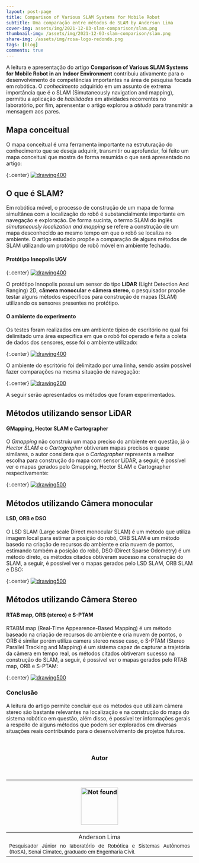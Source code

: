 ```yaml
---
layout: post-page
title: Comparison of Various SLAM Systems for Mobile Robot
subtitle: Uma comparação entre métodos de SLAM by Anderson Lima
cover-img: assets/img/2021-12-03-slam-comparison/slam.png 
thumbnail-img: /assets/img/2021-12-03-slam-comparison/slam.png
share-img: /assets/img/rosa-logo-redondo.png
tags: [blog]
comments: true
---
```


A leitura e apresentação do artigo **Comparison of Various SLAM Systems for Mobile
Robot in an Indoor Environment** contribuiu ativamente para o desenvolvimento
de competências importantes na área de pesquisa focada em robótica. O _conhecimento_
adquirido em um assunto de extrema importância que é o SLAM (Simutaneously navigation
and mapping), permitiu a aplicação de _habilidades_ em atividades recorrentes no laboratório,
por fim, aprensentar o artigo explorou a _atitude_ para transmitir a mensagem aos pares.

## Mapa conceitual

O mapa conceitual é uma ferramenta importante na estruturação do conhecimento que se deseja
adquirir, transmitir ou aprofundar, foi feito um mapa conceitual que mostra de forma resumida
o que será apresentado no artigo:

{:.center}
[![drawing400](../assets/img/2021-12-03-slam-comparison/mapconceitual.jpg)](../assets/img/2021-12-03-slam-comparison/mapconceitual.jpg)

## O que é SLAM?

Em robótica móvel, o processo de construção de um mapa de forma simultânea com a localização
do robô é substancialmente importante em navegação e exploração. De forma sucinta, o termo
SLAM do inglês _simutaneously localization and mapping_ se refere a construção de um mapa
desconhecido ao mesmo tempo em que o robô se localiza no ambiente. O artigo estudado propõe
a comparação de alguns métodos de SLAM utilizando um protótipo de robô móvel em ambiente 
fechado.

#### Protótipo Innopolis UGV

{:.center}
[![drawing400](../assets/img/2021-12-03-slam-comparison/traxxas-prot.png)](../assets/img/2021-12-03-slam-comparison/traxxas-prot.png)

O protótipo Innopolis possui um sensor do tipo **LiDAR** (Light Detection And Ranging) 2D, **câmera
monocular** e **câmera stereo**, o pesquisador propõe testar alguns métodos específicos para construção
de mapas (SLAM) utilizando os sensores presentes no protótipo.

#### O ambiente do experimento

Os testes foram realizados em um ambiente típico de escritório no qual foi delimitado uma área específica
em que o robô foi operado e feita a coleta de dados dos sensores, esse foi o ambiente utilizado:

{:.center}
[![drawing400](../assets/img/2021-12-03-slam-comparison/environment-slam.png)](../assets/img/2021-12-03-slam-comparison/environment-slam.png)

O ambiente do escritório foi delimitado por uma linha, sendo assim possível fazer comparações na mesma situação de
navegação:

{:.center}
[![drawing200](../assets/img/2021-12-03-slam-comparison/line.png)](../assets/img/2021-12-03-slam-comparison/line.png)

A seguir serão apresentados os métodos que foram experimentados.

## Métodos utilizando sensor LiDAR

#### GMapping, Hector SLAM e Cartographer
O _Gmapping_ não construiu um mapa preciso do ambiente em questão, já o _Hector SLAM_ e o _Cartographer_ obtiveram
mapas precisos e quase similares, o autor considera que o _Cartographer_ representa a melhor escolha para construção do
mapa com sensor LiDAR, a seguir, é possível ver o mapas gerados pelo Gmapping, Hector SLAM e Cartographer respectivamente:

{:.center}
[![drawing500](../assets/img/2021-12-03-slam-comparison/map-lidar.png)](../assets/img/2021-12-03-slam-comparison/map-lidar.png)

## Métodos utilizando Câmera monocular

#### LSD, ORB e DSO
O LSD SLAM (Large scale Direct monocular SLAM) é um método que utiliza imagem local para estimar a posição do robô, ORB SLAM é um método basedo na criação de recursos do ambiente e cria nuvem de pontos, estimando também a posição do robô, DSO (Direct Sparse Odometry)
é um método direto, os métodos citados obtiveram sucesso na construção do SLAM, a seguir, é possível ver o mapas gerados pelo LSD SLAM, ORB SLAM e DSO:

{:.center}
[![drawing500](../assets/img/2021-12-03-slam-comparison/map-monocular.png)](../assets/img/2021-12-03-slam-comparison/map-monocular.png)


## Métodos utilizando Câmera Stereo 

#### RTAB map, ORB (stereo) e S-PTAM

RTABM map (Real-Time Appearence-Based Mapping) é um método baseado na criação de recursos do ambiente e cria nuvem de pontos, 
o ORB é similar porém utiliza camera stereo nesse caso, o S-PTAM (Stereo Parallel Tracking and Mapping) é um sistema capaz
de capturar a trajetória da câmera em tempo real, os métodos citados obtiveram sucesso na construção do SLAM, a seguir, é possível ver o mapas gerados pelo RTAB map, ORB e S-PTAM:


{:.center}
[![drawing500](../assets/img/2021-12-03-slam-comparison/map-stereo.png)](../assets/img/2021-12-03-slam-comparison/map-stereo.png)

### Conclusão

A leitura do artigo permite concluir que os métodos que utilizam câmera stereo são bastante relevantes na localização
e na construção do mapa do sistema robótico em questão, além disso, é possível ter informações gerais a respeito
de alguns métodos que podem ser explorados em diversas situações reais contribuindo para o desenvolvimento
de projetos futuros.

<br>

<!-- **************************************** Autor **************************************** -->
<center><h3 class="post-title">Autor</h3><br/></center>

<div class="row">
  <div class=" col-xl-auto offset-xl-0 col-lg-4 offset-lg-0">
    <table class="table-borderless highlight">
      <thead>
        <tr>
            <th><center><a href="https://www.linkedin.com/in/anderson-lima-45278b1bb/" target="_blank">
                <p align="center">
                    <img src="{{ 'assets/img/people/andersonlima-1.png' | relative_url }}" alt="Not found" width="100" class="img-fluid rounded-circle" />
                </p>
            </a></center></th>
        </tr>
      </thead>
      <tbody>
        <tr class="font-weight-bolder" style="text-align: center; margin-top: 0">
          <td width="33.33%">Anderson Lima</td>
        </tr>
        <tr style="text-align: center" >
          <td style="vertical-align: top;text-align: justify;"><small>Pesquisador Júnior no laboratório de Robótica e Sistemas Autônomos (RoSA), Senai Cimatec, graduado em Engenharia Civil.</small></td>
        </tr>
      </tbody>
    </table>
  </div>
</div>

<br>